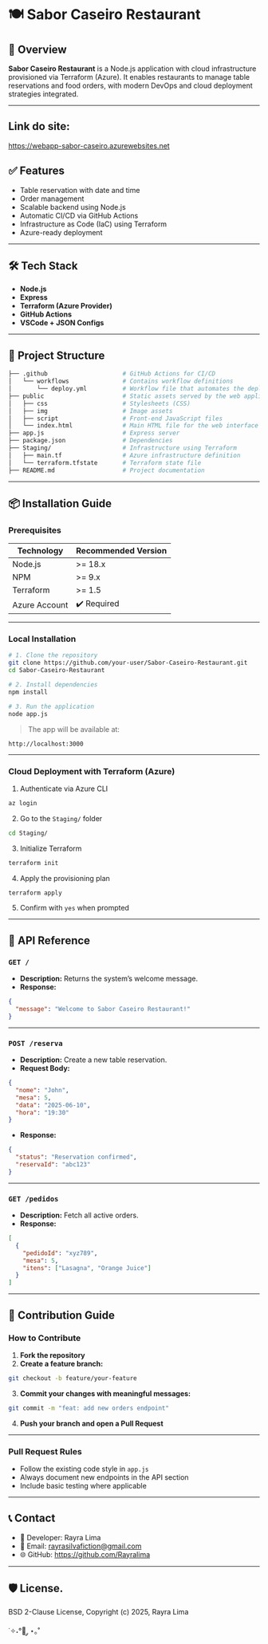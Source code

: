 # 🍽️ Sabor Caseiro Restaurant

## 🧭 Overview

**Sabor Caseiro Restaurant** is a Node.js application with cloud infrastructure provisioned via Terraform (Azure). It enables restaurants to manage table reservations and food orders, with modern DevOps and cloud deployment strategies integrated.

---
## Link do site:

https://webapp-sabor-caseiro.azurewebsites.net

## ✅ Features

- Table reservation with date and time
- Order management
- Scalable backend using Node.js
- Automatic CI/CD via GitHub Actions
- Infrastructure as Code (IaC) using Terraform
- Azure-ready deployment

---

## 🛠️ Tech Stack

- **Node.js**
- **Express**
- **Terraform (Azure Provider)**
- **GitHub Actions**
- **VSCode + JSON Configs**

---

## 📁 Project Structure
```bash
├── .github                     # GitHub Actions for CI/CD
│   └── workflows               # Contains workflow definitions
│       └── deploy.yml          # Workflow file that automates the deployment process
├── public                      # Static assets served by the web application
│   ├── css                     # Stylesheets (CSS)
│   ├── img                     # Image assets
│   ├── script                  # Front-end JavaScript files
│   └── index.html              # Main HTML file for the web interface
├── app.js                      # Express server
├── package.json                # Dependencies
├── Staging/                    # Infrastructure using Terraform
│   ├── main.tf                 # Azure infrastructure definition
│   └── terraform.tfstate       # Terraform state file
├── README.md                   # Project documentation
```

---

## 📦 Installation Guide

### Prerequisites

| Technology | Recommended Version |
|------------|---------------------|
| Node.js    | >= 18.x             |
| NPM        | >= 9.x              |
| Terraform  | >= 1.5              |
| Azure Account | ✔️ Required       |

---

### Local Installation

```bash
# 1. Clone the repository
git clone https://github.com/your-user/Sabor-Caseiro-Restaurant.git
cd Sabor-Caseiro-Restaurant

# 2. Install dependencies
npm install

# 3. Run the application
node app.js
```

> The app will be available at:
```
http://localhost:3000
```

---

### Cloud Deployment with Terraform (Azure)

1. Authenticate via Azure CLI  
```bash
az login
```

2. Go to the `Staging/` folder  
```bash
cd Staging/
```

3. Initialize Terraform  
```bash
terraform init
```

4. Apply the provisioning plan  
```bash
terraform apply
```

5. Confirm with `yes` when prompted

---

## 🔌 API Reference

### `GET /`

- **Description:** Returns the system’s welcome message.
- **Response:**
```json
{
  "message": "Welcome to Sabor Caseiro Restaurant!"
}
```

---

### `POST /reserva`

- **Description:** Create a new table reservation.
- **Request Body:**
```json
{
  "nome": "John",
  "mesa": 5,
  "data": "2025-06-10",
  "hora": "19:30"
}
```

- **Response:**
```json
{
  "status": "Reservation confirmed",
  "reservaId": "abc123"
}
```

---

### `GET /pedidos`

- **Description:** Fetch all active orders.
- **Response:**
```json
[
  {
    "pedidoId": "xyz789",
    "mesa": 5,
    "itens": ["Lasagna", "Orange Juice"]
  }
]
```

---

## 🤝 Contribution Guide

### How to Contribute

1. **Fork the repository**  
2. **Create a feature branch:**  
```bash
git checkout -b feature/your-feature
```
3. **Commit your changes with meaningful messages:**  
```bash
git commit -m "feat: add new orders endpoint"
```
4. **Push your branch and open a Pull Request**

---

### Pull Request Rules

- Follow the existing code style in `app.js`
- Always document new endpoints in the API section
- Include basic testing where applicable

---

## 📞 Contact
- 👤 Developer: Rayra Lima
- 📧 Email: rayrasilvafiction@gmail.com  
- 🌐 GitHub: https://github.com/Rayralima

---

## 🛡️ License.

BSD 2-Clause License, Copyright (c) 2025, Rayra Lima


˙✧˖°🦊 ༘ ⋆｡˚

